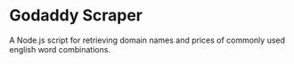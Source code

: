 # Godaddy Scraper

A Node.js script for retrieving domain names and prices of commonly used english word combinations.